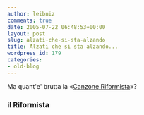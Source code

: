 ```yaml
---
author: leibniz
comments: true
date: 2005-07-22 06:48:53+00:00
layout: post
slug: alzati-che-si-sta-alzando
title: Alzati che si sta alzando...
wordpress_id: 179
categories:
- old-blog
---
```


Ma quant'e' brutta la «[Canzone Riformista](http://www.ilriformista.it/servizi/canzone.asp)»?  



### il Riformista
